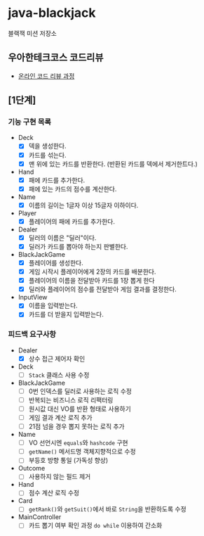 # java-blackjack

블랙잭 미션 저장소

## 우아한테크코스 코드리뷰

- [온라인 코드 리뷰 과정](https://github.com/woowacourse/woowacourse-docs/blob/master/maincourse/README.md)

## [1단계]

### 기능 구현 목록

- Deck
    - [x] 덱을 생성한다.
    - [x] 카드를 섞는다.
    - [x] 맨 위에 있는 카드를 반환한다. (반환된 카드를 덱에서 제거한트다.)

- Hand
    - [x] 패에 카드를 추가한다.
    - [x] 패에 있는 카드의 점수를 계산한다.

- Name
    - [x] 이름의 길이는 1글자 이상 15글자 이하이다.

- Player
    - [x] 플레이어의 패에 카드를 추가한다.

- Dealer
    - [x] 딜러의 이름은 "딜러"이다.
    - [x] 딜러가 카드를 뽑아야 하는지 판별한다.

- BlackJackGame
    - [x] 플레이어를 생성한다.
    - [x] 게임 시작시 플레이어에게 2장의 카드를 배분한다.
    - [x] 플레이어의 이름을 전달받아 카드를 1장 뽑게 한다
    - [x] 딜러와 플레이어의 점수를 전달받아 게임 결과를 결정한다.

- InputView
    - [x] 이름을 입력받는다.
    - [x] 카드를 더 받을지 입력받는다.

### 피드백 요구사항

- Dealer
    - [x] 상수 접근 제어자 확인

- Deck
    - [ ] `Stack` 클래스 사용 수정

- BlackJackGame
    - [ ] 0번 인덱스를 딜러로 사용하는 로직 수정
    - [ ] 반복되는 비즈니스 로직 리팩터링
    - [ ] 원시값 대신 VO를 반환 형태로 사용하기
    - [ ] 게임 결과 계산 로직 추가
    - [ ] 21점 넘을 경우 뽑지 못하는 로직 추가

- Name
    - [ ] VO 선언시엔 `equals`와 `hashcode` 구현
    - [ ] `getName()` 메서드명 객체지향적으로 수정
    - [ ] 부등호 방향 통일 (가독성 향상)

- Outcome
    - [ ] 사용하지 않는 필드 제거

- Hand
    - [ ] 점수 계산 로직 수정

- Card
    - [ ] `getRank()`와 `getSuit()`에서 바로 `String`을 반환하도록 수정

- MainController
    - [ ] 카드 뽑기 여부 확인 과정 `do while` 이용하여 간소화
